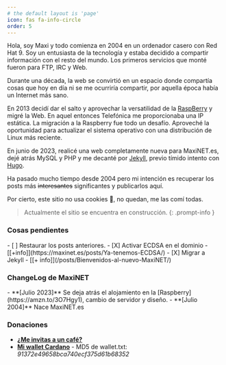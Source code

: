 ```yaml
---
# the default layout is 'page'
icon: fas fa-info-circle
order: 5
---
```


Hola, soy Maxi y todo comienza en 2004 en un ordenador casero con Red Hat 9. Soy un entusiasta de la tecnología y estaba decidido a compartir información con el resto del mundo. Los primeros servicios que monté fueron para FTP, IRC y Web.

Durante una década, la web se convirtió en un espacio donde compartía cosas que hoy en día ni se me ocurriría compartir, por aquella época había un Internet más sano.

En 2013 decidí dar el salto y aprovechar la versatilidad de la [RaspBerry](https://amzn.to/3O7Hgy1) y migré la Web. En aquel entonces Telefónica me proporcionaba una IP estática. La migración a la Raspberry fue todo un desafío. Aproveché la oportunidad para actualizar el sistema operativo con una distribución de Linux más reciente.

En junio de 2023, realicé una web completamente nueva para MaxiNET.es, dejé atrás MySQL y PHP y me decanté por [Jekyll](https://jekyllrb.com/), previo tímido intento con [Hugo](https://gohugo.io/).

Ha pasado mucho tiempo desde 2004 pero mi intención es recuperar los posts más ~~interesantes~~ significantes y publicarlos aquí.

Por cierto, este sitio no usa cookies 🍪, no quedan, me las comí todas.   

> Actualmente el sitio se encuentra en construcción.
{: .prompt-info }

<h3>Cosas pendientes</h3>
- [ ] Restaurar los posts anteriores.
- [X] Activar ECDSA en el dominio - [[+info]](https://maxinet.es/posts/Ya-tenemos-ECDSA/)  
- [X] Migrar a Jekyll - [[+ info]](/posts/Bienvenidos-al-nuevo-MaxiNET/)

<h3>ChangeLog de MaxiNET</h3>
- **[Julio 2023]** Se deja atrás el alojamiento en la [Raspberry](https://amzn.to/3O7Hgy1), cambio de servidor y diseño.   
- **[Julio 2004]** Nace MaxiNET.es

### Donaciones
- [**¿Me invitas a un café?**](https://www.buymeacoffee.com/maximoperez)
- [**Mi wallet Cardano**](https://maxinet.es/assets/stuff/wallet.txt) - MD5 de wallet.txt: *91372e49658bca740ecf375d61b68352*


